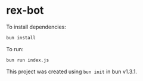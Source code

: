 # rex-bot

To install dependencies:

```bash
bun install
```

To run:

```bash
bun run index.js
```

This project was created using `bun init` in bun v1.3.1.

